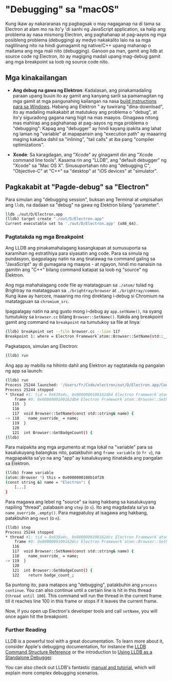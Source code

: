 # "Debugging" sa "macOS"

Kung ikaw ay nakararanas ng pagbagsak o may nagaganap na di tama sa Electron at alam mo na ito'y 'di sanhi ng JavaScript application, sa halip ang problema ay nasa mismong Electron, ang paghahanap at pag-aayos ng mga posibleng problema (debugging) ay medyo nakakalito lalo na sa mga naglilinang nito na hindi gumagamit ng native/C++ upang mahanap o maitama ang mga mali nito (debugging). Ganoon pa man, gamit ang lldb at source code ng Electron, ito ay magiging madali upang mag-debug gamit ang mga breakpoint sa loob ng source code nito.

## Mga kinakailangan

* **Ang debug na gawa ng Elektron**: Kadalasan, ang pinakamadaling paraan upang buuin ito ay gamit ang kanyang sarili sa pamamagitan ng mga gamit at mga pangunahing kailangan na nasa [build instructions para sa Windows](build-instructions-osx.md). Habang ang Elektron " ay tuwirang "dina-download", ito ay madaling maikakabit at matutukoy ang problema o "debug", at ito'y siguradong gagana nang higit na mas maayos. Ginagawa nitong mas mahirap ang paghahanap at pag-aayos ng mga problema o "debugging": Kapag ang "debugger" ay hindi kayang ipakita ang lahat ng laman ng "variable" at mapapansin ang "execution path" ay maaaring maging kakaiba dahil sa "inlining", "tail calls" at iba pang "compiler optimizations".

* **Xcode**: Sa karagdagan, ang "Xcode" ay ginagamit din ang "Xcode command line tools". Kasama rin ang "LLDB", ang "default debugger" ng "Xcode" sa "Mac OS X". Sinusuportahan nito ang "debugging C", "Objective-C" at "C++" sa "desktop" at "iOS devices" at "simulator".

## Pagkakabit at "Pagde-debug" sa "Electron"

Para simulan ang "debugging session", buksan ang Terminal at umpisahan ang `lldb`, na dadaan sa "debug" na gawa ng Elektron bilang "parameter".

```sh
lldb ./out/D/Electron.app
(lldb) target create "./out/D/Electron.app"
Current executable set to './out/D/Electron.app' (x86_64).
```

### Pagtatakda ng mga Breakpoint

Ang LLDB ang pinakamahalagang kasangkapan at sumusuporta sa karamihan ng estratihiya para siyasatin ang code. Para sa simula ng pundasyon, ipagpalagay natin na ang tinatawag na command galing sa "JavaScript" ay di gumagana ng maayos - at ngayon, hindi mo nanaisin na gamitin ang "C++" bilang command katapat sa loob ng "source" ng Elektron.

Ang mga mahahalagang code file ay matatagpuan sa `./atom/` tulad ng Brightray na matatagpuan sa `./brightray/browser` at `./brightray/common`. Kung ikaw ay harcore, maaaring mo ring direktang i-debug si Chromium na matatagpuan sa `chromium_src`.

Ipagpalagay natin na ang gusto mong i-debug ay `app.setName()`, na syang tumutukoy sa `browser.cc` bilang `Browser::SetName()`. Itakda ang breakpoint gamit ang command na `breakpoint` na tumutukoy sa file at linya:

```sh
(lldb) breakpoint set --file browser.cc --line 117
Breakpoint 1: where = Electron Framework`atom::Browser::SetName(std::__1::basic_string<char, std::__1::char_traits<char>, std::__1::allocator<char> > const&) + 20 at browser.cc:118, address = 0x000000000015fdb4
```

Pagkatapos, simulan ang Electron:

```sh
(lldb) run
```

Ang app ay mabilis na hihinto dahil ang Elektron ay nagtatakda ng pangalan ng app sa launch:

```sh
(lldb) run
Process 25244 launched: '/Users/fr/Code/electron/out/D/Electron.app/Contents/MacOS/Electron' (x86_64)
Process 25244 stopped
* thread #1: tid = 0x839a4c, 0x0000000100162db4 Electron Framework`atom::Browser::SetName(this=0x0000000108b14f20, name="Electron") + 20 at browser.cc:118, queue = 'com.apple.main-thread', stop reason = breakpoint 1.1
    frame #0: 0x0000000100162db4 Electron Framework`atom::Browser::SetName(this=0x0000000108b14f20, name="Electron") + 20 at browser.cc:118
   115  }
   116
   117  void Browser::SetName(const std::string& name) {
-> 118    name_override_ = name;
   119  }
   120
   121  int Browser::GetBadgeCount() {
(lldb)
```

Para maipakita ang mga argumento at mga lokal na "variable" para sa kasalukuyang balangkas nito, patakbuhin ang `frame variable` (o `fr v`), na magpapakita sa'yo na ang "app" ay kasalukuyang itinatakda ang pangalan sa Elektron.

```sh
(lldb) frame variable
(atom::Browser *) this = 0x0000000108b14f20
(const string &) name = "Electron": {
    [...]
}
```

Para magawa ang lebel ng "source" sa isang hakbang sa kasalukuyang napiling "thread", palabasin ang `step` (o `s`). Ito ang magdadala sa'yo sa `name_override_.empty()`. Para magpatuloy at isagawa ang hakbang, patakbuhin ang `next` (o `n`).

```sh
(lldb) step
Process 25244 stopped
* thread #1: tid = 0x839a4c, 0x0000000100162dcc Electron Framework`atom::Browser::SetName(this=0x0000000108b14f20, name="Electron") + 44 at browser.cc:119, queue = 'com.apple.main-thread', stop reason = step in
    frame #0: 0x0000000100162dcc Electron Framework`atom::Browser::SetName(this=0x0000000108b14f20, name="Electron") + 44 at browser.cc:119
   116
   117  void Browser::SetName(const std::string& name) {
   118    name_override_ = name;
-> 119  }
   120
   121  int Browser::GetBadgeCount() {
   122    return badge_count_;
```

Sa puntong ito, para matapos ang "debugging", patakbuhin ang `process continue`. You can also continue until a certain line is hit in this thread (`thread until 100`). This command will run the thread in the current frame till it reaches line 100 in this frame or stops if it leaves the current frame.

Now, if you open up Electron's developer tools and call `setName`, you will once again hit the breakpoint.

### Further Reading

LLDB is a powerful tool with a great documentation. To learn more about it, consider Apple's debugging documentation, for instance the [LLDB Command Structure Reference](https://developer.apple.com/library/mac/documentation/IDEs/Conceptual/gdb_to_lldb_transition_guide/document/lldb-basics.html#//apple_ref/doc/uid/TP40012917-CH2-SW2) or the introduction to [Using LLDB as a Standalone Debugger](https://developer.apple.com/library/mac/documentation/IDEs/Conceptual/gdb_to_lldb_transition_guide/document/lldb-terminal-workflow-tutorial.html).

You can also check out LLDB's fantastic [manual and tutorial](http://lldb.llvm.org/tutorial.html), which will explain more complex debugging scenarios.